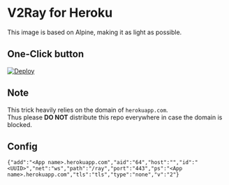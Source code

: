 # V2Ray for Heroku
This image is based on Alpine, making it as light as possible.

## One-Click button
[![Deploy](https://www.herokucdn.com/deploy/button.png)](https://dashboard.heroku.com/new?template=https://github.com/unl89/v2ray-heroku-1)

## Note
This trick heavily relies on the domain of `herokuapp.com`. \
Thus please **DO NOT** distribute this repo everywhere in case the domain is blocked.

## Config

```
{"add":"<App name>.herokuapp.com","aid":"64","host":"","id":"<UUID>","net":"ws","path":"/ray","port":"443","ps":"<App name>.herokuapp.com","tls":"tls","type":"none","v":"2"}
```
